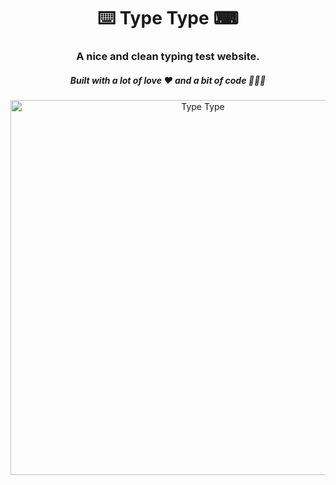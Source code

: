 <div align="center">
  <h1>⌨️ Type Type ⌨</h1>
  <h3>A nice and clean typing test website.</h3>
  <h5>Built with a lot of love ❤️ and a bit of code 🧑🏼‍💻</h5>
  <img src="https://github.com/rubenpachecomatas/type-type/assets/43571185/ac2d7a52-8258-4fe7-80bd-02991255972c" alt="Type Type" width="600"/>
</div>
